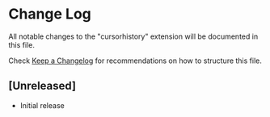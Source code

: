 # Change Log

All notable changes to the "cursorhistory" extension will be documented in this file.

Check [Keep a Changelog](http://keepachangelog.com/) for recommendations on how to structure this file.

## [Unreleased]

- Initial release